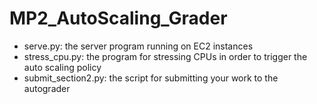 # MP2_AutoScaling_Grader

* serve.py: the server program running on EC2 instances
* stress_cpu.py: the program for stressing CPUs in order to trigger the auto scaling policy
* submit_section2.py: the script for submitting your work to the autograder
